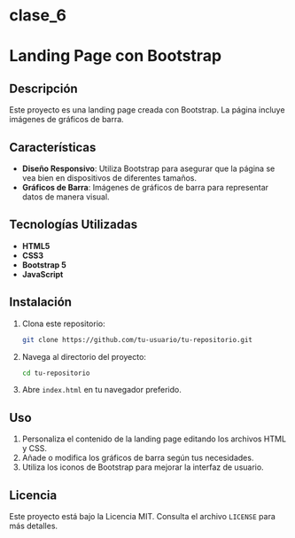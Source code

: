 # clase_6

# Landing Page con Bootstrap

## Descripción

Este proyecto es una landing page creada con Bootstrap. La página incluye imágenes de gráficos de barra.

## Características

- **Diseño Responsivo**: Utiliza Bootstrap para asegurar que la página se vea bien en dispositivos de diferentes tamaños.
- **Gráficos de Barra**: Imágenes de gráficos de barra para representar datos de manera visual.

## Tecnologías Utilizadas

- **HTML5**
- **CSS3**
- **Bootstrap 5**
- **JavaScript**

## Instalación

1. Clona este repositorio:
   ```bash
   git clone https://github.com/tu-usuario/tu-repositorio.git
   ```
2. Navega al directorio del proyecto:
   ```bash
   cd tu-repositorio
   ```
3. Abre `index.html` en tu navegador preferido.

## Uso

1. Personaliza el contenido de la landing page editando los archivos HTML y CSS.
2. Añade o modifica los gráficos de barra según tus necesidades.
3. Utiliza los iconos de Bootstrap para mejorar la interfaz de usuario.


## Licencia

Este proyecto está bajo la Licencia MIT. Consulta el archivo `LICENSE` para más detalles.

